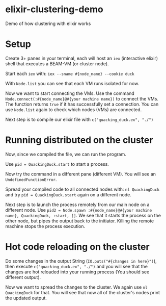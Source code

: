 # elixir-clustering-demo
Demo of how clustering with elixir works

# Setup
Create 3+ panes in your terminal, each will host an `iex` (interactive elixir) shell that executes a BEAM-VM (or cluster node).

Start each `iex` with: `iex --sname #{node_name} --cookie duck`

With `Node.list` you can see that each VM runs isolated for now.

Now we want to start connecting the VMs. Use the command `Node.connect(:#{node_name}@#{your machine name})` to connect the VMs. The function returns `true` if it has successfully set a connection. You can use `Node.list` again to check which nodes (VMs) are connected.

Next step is to compile our elixir file with `c("quacking_duck.ex", "./")`

# Running distributed on the cluster

Now, since we compiled the file, we can run the program.

Use `pid = QuackingDuck.start` to start a process.

Now try the command in a different pane (different VM). You will see an `UndefinedFunctionError`.

Spread your compiled code to all connected nodes with: `nl QuackingDuck` and try `pid = QuackingDuck.start` again on a different node.

Next step is to launch the process remotely from our main node on a different node. Use `pid2 = Node.spawn :#{node_name}@#{your machine name}, QuackingDuck, :start, []`. We see that it starts the process on the other node, but pipes the output back to the initiator. Killing the remote machine stops the process execution.

# Hot code reloading on the cluster

Do some changes in the output String (`IO.puts("#{changes in here}")`), then execute `c("quacking_duck.ex", "./")` and you will see that the changes are hot reloaded into your running process (You should see different output).

Now we want to spread the changes to the cluster. We again use `nl QuackingDuck` for that. You will see that now all of the cluster's nodes print the updated output.


